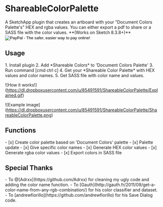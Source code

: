 <h1>ShareableColorPalette</h1>
A SketchApp plugin that creates an artboard with your "Document Colors Palette's" HEX and rgba values. You can either export a pdf to share or a SASS file with the color values. **(Works on Sketch 8.3.8+)** 

<form action="https://www.paypal.com/cgi-bin/webscr" method="post" target="_top">
<input type="hidden" name="cmd" value="_s-xclick">
<input type="hidden" name="hosted_button_id" value="QBFHGZHWJNLEG">
<input type="image" src="https://www.paypalobjects.com/en_US/i/btn/btn_donateCC_LG.gif" border="0" name="submit" alt="PayPal - The safer, easier way to pay online!">
<img alt="" border="0" src="https://www.paypalobjects.com/es_XC/i/scr/pixel.gif" width="1" height="1">
</form>

<h2>Usage</h2>
1. Install plugin
2. Add *Shareable Colors* to 'Document Colors Palette'
3. Run command [cmd ctrl c]
4. Get your *Shareable Color Palette* with HEX values and color names. 
5. Get SASS file with color name and values. 

![How it works!] 
(https://dl.dropboxusercontent.com/u/85491591/ShareableColorPalette/Explained.gif)

![Example image] 
(https://dl.dropboxusercontent.com/u/85491591/ShareableColorPalette/ShareableColorPalette.png)


<h2>Functions</h2>
- [x] Create color palette based on 'Document Colors' palette 
- [x] Palette update
- [x] Give specific color names
- [x] Generate HEX color values
- [x] Generate rgba color values
- [x] Export colors in SASS file



<h2>Special Thanks</h2>
- To @[Adrxx](https://github.com/Adrxx) for cleaning my ugly code and adding the color name function. 
- To [Gauth](http://gauth.fr/2011/09/get-a-color-name-from-any-rgb-combination/) for his color classifier and dataset. 
- To [andrewfiorillo](https://github.com/andrewfiorillo) for his Save Dialog code.
